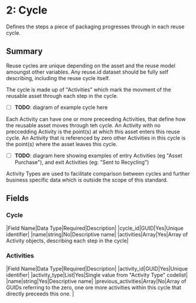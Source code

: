 # 2: Cycle

Defines the steps a piece of packaging progresses through in each reuse cycle.

## Summary

Reuse cycles are unique depending on the asset and the reuse model amoungst other variables. Any reuse.id dataset should be fully self describing, including the reuse cycle itself.

The cycle is made up of "Activities" which mark the movment of the reusable asset through each step in the cycle. 

- [ ] **TODO**: diagram of example cycle here

Each Activity can have one or more preceeding Activities, that define how the reusable asset moves through teh cycle. An Activity with no preccedding Activity is the point(s) at which this asset enters this reuse cycle. An Activity that is referenced by zero other Activities in this cycle is the point(s) where the asset leaves this cycle.

- [ ] **TODO**: diagram here showing examples of entry Activities (eg "Asset Purchase"), and exit Activities (eg: "Sent to Recycling")

Activity Types are used to facilitate comparison between cycles and further business specific data which is outside the scope of this standard.

## Fields

### Cycle

|Field Name|Data Type|Required|Description|
|cycle_id|GUID|Yes|Unique identifier|
|name|string|No|Descriptive name|
|activities|Array|Yes|Array of Activity objects, describing each step in the cycle|

### Activities

|Field Name|Data Type|Required|Description|
|activity_id|GUID|Yes|Unique identifier|
|activity_type|List|Yes|Single value from "Activity Type" codelist|
|name|string|Yes|Descriptive name|
|previous_activities|Array|No|Array of GUIDs referring to the zero, one ore more activities within this cycle that directly preceeds this one. |
